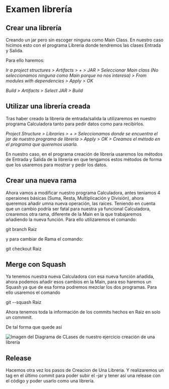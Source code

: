 # Examen librería

## Crear una librería 

Creando un jar pero sin escoger ninguna como Main Class. En nuestro caso hicimos esto con el programa Libreria donde tendremos las clases Entrada y Salida.

Para ello haremos: 

*Ir a project structures > Artifacts > + > JAR > Seleccionar Main class (No seleccionamos ninguna como Main porque no nos interesa) > From modules with dependencies > Apply > OK*

*Build > Artifacts > Select JAR > Build*


## Utilizar una librería creada

Tras haber creado la libreria de entrada/salida la utilizaremos en nuestro programa Calculadora tanto para pedir datos como para recibirlos. 

*Project Structure > Libraries > + > Seleccionamos donde se encuentra el jar de nuestro programa de librería > Apply > OK > Creamos el método en el programa que queremos usarla.*

En nuestro caso, en el programa creación de librería usaremos los métodos de Entrada y Salida de la librería en que tengamos estos métodos de forma que los usaremos para mostrar y pedir los datos. 


## Crear una nueva rama

Ahora vamos a modificar nuestro programa Calculadora, antes teniamos 4 operaiones básicas (Suma, Resta, Multiplicación y División), ahora queremos añadir umna nueva operación, las raíces. Teniendo en cuenta que un cambio podría ser fatal para nuestra ya funcional Calculadora, crearemos otra rama, diferente de la Main en la que trabajaremos añadiendo la nueva función. Para ello utilizaremos el comando: 

git branch Raiz

y para cambiar de Rama el comando: 

git checkout Raiz

## Merge con Squash

Ya tenemos nuestra nueva Calculadora con esa nueva función añadida, ahora podemos añadir esos cambios en la Main, para eso haremos un Squash ya que de esa forma podremos mezclar los dos programas. Para ello usaremos el comando 

git --squash Raiz 

Ahora tenemos toda la información de los commits hechos en Raiz en solo un commmit. 

De tal forma que quede así 

![Imagen del Diagrama de CLases de nuestro ejercicio creación de una librería](img/BranchMerge.png)


## Release

Hacemos otra vez los pasos de Creacion de Una Libreria. Y realizaremos un tag en el último commit para poder subir el -jar y tener así una release con el código y poder usarlo como una librería.
